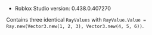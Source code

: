 * Roblox Studio version: 0.438.0.407270

Contains three identical `RayValues` with `RayValue.Value = Ray.new(Vector3.new(1, 2, 3), Vector3.new(4, 5, 6))`.
